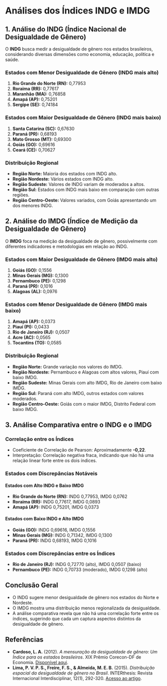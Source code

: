 # Análises dos Índices INDG e IMDG

## 1. Análise do INDG (Índice Nacional de Desigualdade de Gênero)

O **INDG** busca medir a desigualdade de gênero nos estados brasileiros, considerando diversas dimensões como economia, educação, política e saúde.

### Estados com Menor Desigualdade de Gênero (INDG mais alto)

1. **Rio Grande do Norte (RN):** 0,77953
2. **Roraima (RR):** 0,77617
3. **Maranhão (MA):** 0,76858
4. **Amapá (AP):** 0,75201
5. **Sergipe (SE):** 0,74184

### Estados com Maior Desigualdade de Gênero (INDG mais baixo)

1. **Santa Catarina (SC):** 0,67630
2. **Paraná (PR):** 0,68193
3. **Mato Grosso (MT):** 0,69300
4. **Goiás (GO):** 0,69616
5. **Ceará (CE):** 0,70627

### Distribuição Regional

- **Região Norte:** Maioria dos estados com INDG alto.
- **Região Nordeste:** Vários estados com INDG alto.
- **Região Sudeste:** Valores de INDG variam de moderados a altos.
- **Região Sul:** Estados com INDG mais baixo em comparação com outras regiões.
- **Região Centro-Oeste:** Valores variados, com Goiás apresentando um dos menores INDG.

## 2. Análise do IMDG (Índice de Medição da Desigualdade de Gênero)

O **IMDG** foca na medição da desigualdade de gênero, possivelmente com diferentes indicadores e metodologias em relação ao INDG.

### Estados com Maior Desigualdade de Gênero (IMDG mais alto)

1. **Goiás (GO):** 0,1556
2. **Minas Gerais (MG):** 0,1300
3. **Pernambuco (PE):** 0,1298
4. **Paraná (PR):** 0,1016
5. **Alagoas (AL):** 0,0976

### Estados com Menor Desigualdade de Gênero (IMDG mais baixo)

1. **Amapá (AP):** 0,0373
2. **Piauí (PI):** 0,0433
3. **Rio de Janeiro (RJ):** 0,0507
4. **Acre (AC):** 0,0565
5. **Tocantins (TO):** 0,0585

### Distribuição Regional

- **Região Norte:** Grande variação nos valores do IMDG.
- **Região Nordeste:** Pernambuco e Alagoas com altos valores, Piauí com baixo IMDG.
- **Região Sudeste:** Minas Gerais com alto IMDG, Rio de Janeiro com baixo IMDG.
- **Região Sul:** Paraná com alto IMDG, outros estados com valores moderados.
- **Região Centro-Oeste:** Goiás com o maior IMDG, Distrito Federal com baixo IMDG.

## 3. Análise Comparativa entre o INDG e o IMDG

### Correlação entre os Índices

- Coeficiente de Correlação de Pearson: Aproximadamente **-0,22**.
- Interpretação: Correlação negativa fraca, indicando que não há uma relação linear forte entre os dois índices.

### Estados com Discrepâncias Notáveis

#### Estados com Alto INDG e Baixo IMDG

- **Rio Grande do Norte (RN):** INDG 0,77953, IMDG 0,0762
- **Roraima (RR):** INDG 0,77617, IMDG 0,0893
- **Amapá (AP):** INDG 0,75201, IMDG 0,0373

#### Estados com Baixo INDG e Alto IMDG

- **Goiás (GO):** INDG 0,69616, IMDG 0,1556
- **Minas Gerais (MG):** INDG 0,71342, IMDG 0,1300
- **Paraná (PR):** INDG 0,68193, IMDG 0,1016

### Estados com Discrepâncias entre os Índices

- **Rio de Janeiro (RJ):** INDG 0,72770 (alto), IMDG 0,0507 (baixo)
- **Pernambuco (PE):** INDG 0,70733 (moderado), IMDG 0,1298 (alto)

## Conclusão Geral

- O INDG sugere menor desigualdade de gênero nos estados do Norte e Nordeste.
- O IMDG mostra uma distribuição menos regionalizada da desigualdade.
- A análise comparativa revela que não há uma correlação forte entre os índices, sugerindo que cada um captura aspectos distintos da desigualdade de gênero.

## Referências

- **Cardoso, L. A.** (2012). *A mensuração da desigualdade de gênero: Um Índice para os estados brasileiros*. XIX Prêmio Corecon-DF de Economia. [Disponível aqui](https://core.ac.uk/download/pdf/196874048.pdf).
- **Lima, P. V. P. S., Freire, F. S., & Almeida, M. E. B.** (2015). *Distribuição espacial da desigualdade de gênero no Brasil*. INTERthesis: Revista Internacional Interdisciplinar, 12(1), 292-320. [Acesso ao artigo](https://dialnet.unirioja.es/servlet/articulo?codigo=5156828).


